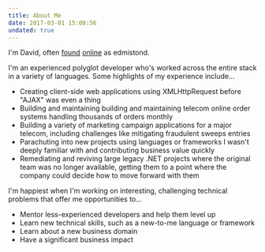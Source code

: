```yaml
---
title: About Me
date: 2017-03-01 15:08:56
undated: true
---
```

I'm David, often [found](http://www.twitter.com/edmistond) [online](http://www.github.com/edmistond) as edmistond.

I'm an experienced polyglot developer who's worked across the entire stack in a variety of languages. Some highlights of my experience include...
* Creating client-side web applications using XMLHttpRequest before "AJAX" was even a thing
* Building and maintaining building and maintaining telecom online order systems handling thousands of orders monthly
* Building a variety of marketing campaign applications for a major telecom, including challenges like mitigating fraudulent sweeps entries
* Parachuting into new projects using languages or frameworks I wasn't deeply familiar with and contributing business value quickly
* Remediating and reviving large legacy .NET projects where the original team was no longer available, getting them to a point where the company could decide how to move forward with them

I'm happiest when I'm working on interesting, challenging technical problems that offer me opportunities to...
* Mentor less-experienced developers and help them level up
* Learn new technical skills, such as a new-to-me language or framework
* Learn about a new business domain
* Have a significant business impact

